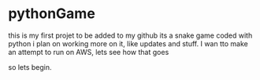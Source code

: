 # pythonGame

this is my first projet to be added to my github
its a snake game coded with python 
i plan on working more on it, like updates and stuff.
I wan tto make an attempt to run on AWS, lets see how that goes 

so lets begin.
